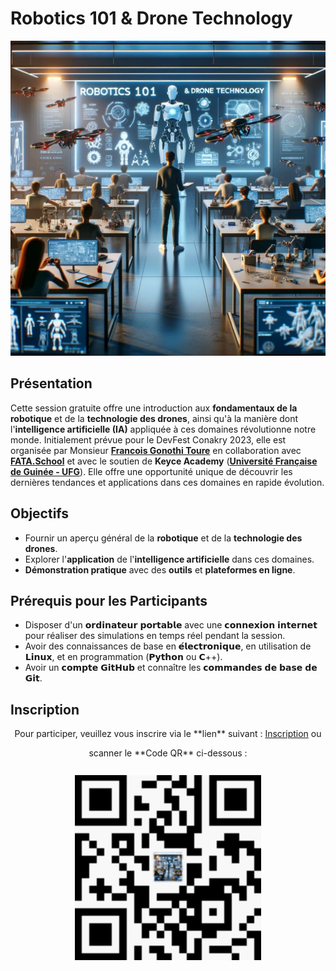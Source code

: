 # Robotics 101 & Drone Technology

![Couverture Robotics 101 & Drone Technology](images/ai4randadCoverImage.jpeg)

## Présentation
Cette session gratuite offre une introduction aux **fondamentaux de la robotique** et de la **technologie des drones**, ainsi qu'à la manière dont l'**intelligence artificielle (IA)** appliquée à ces domaines révolutionne notre monde. Initialement prévue pour le DevFest Conakry 2023, elle est organisée par Monsieur [**Francois Gonothi Toure**](https://www.facebook.com/gtfrans2reExIn) en collaboration avec [**FATA.School**](https://fata.school) et avec le soutien de **Keyce Academy** ([**Université Française de Guinée - UFG**](https://ufg.education)). Elle offre une opportunité unique de découvrir les dernières tendances et applications dans ces domaines en rapide évolution.

## Objectifs
- Fournir un aperçu général de la **robotique** et de la **technologie des drones**.
- Explorer l'**application** de l'**intelligence artificielle** dans ces domaines.
- **Démonstration pratique** avec des **outils** et **plateformes en ligne**.

## Prérequis pour les Participants
- Disposer d'un 𝗼𝗿𝗱𝗶𝗻𝗮𝘁𝗲𝘂𝗿 𝗽𝗼𝗿𝘁𝗮𝗯𝗹𝗲 avec une 𝗰𝗼𝗻𝗻𝗲𝘅𝗶𝗼𝗻 𝗶𝗻𝘁𝗲𝗿𝗻𝗲𝘁 pour réaliser des simulations en temps réel pendant la session.
- Avoir des connaissances de base en 𝗲́𝗹𝗲𝗰𝘁𝗿𝗼𝗻𝗶𝗾𝘂𝗲, en utilisation de 𝗟𝗶𝗻𝘂𝘅, et en programmation (𝗣𝘆𝘁𝗵𝗼𝗻 ou 𝗖++).
- Avoir un 𝗰𝗼𝗺𝗽𝘁𝗲 𝗚𝗶𝘁𝗛𝘂𝗯 et connaître les 𝗰𝗼𝗺𝗺𝗮𝗻𝗱𝗲𝘀 𝗱𝗲 𝗯𝗮𝘀𝗲 𝗱𝗲 𝗚𝗶𝘁.

## Inscription

<div align="center">
  <p>Pour participer, veuillez vous inscrire via le **lien** suivant : <a href="https://lnkd.in/eTTTdq-6">Inscription</a> ou</p>
  scanner le **Code QR** ci-dessous :
  <br>
  <br>
  <img src="images/ai4randadQRCode.png" alt="Code QR" style="margin-top: 10px;"/>
</div>
